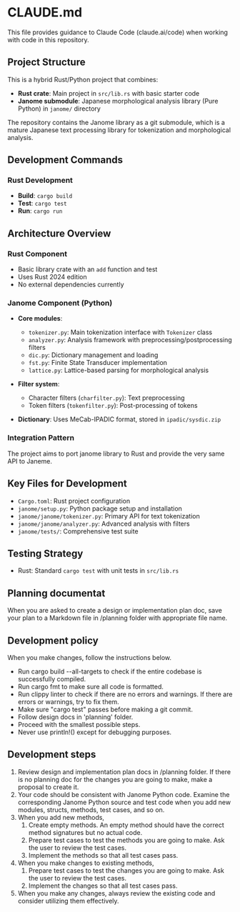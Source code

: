# CLAUDE.md

This file provides guidance to Claude Code (claude.ai/code) when working with code in this repository.

## Project Structure

This is a hybrid Rust/Python project that combines:
- **Rust crate**: Main project in `src/lib.rs` with basic starter code
- **Janome submodule**: Japanese morphological analysis library (Pure Python) in `janome/` directory

The repository contains the Janome library as a git submodule, which is a mature Japanese text processing library for tokenization and morphological analysis.

## Development Commands

### Rust Development
- **Build**: `cargo build`
- **Test**: `cargo test`
- **Run**: `cargo run`

## Architecture Overview

### Rust Component
- Basic library crate with an `add` function and test
- Uses Rust 2024 edition
- No external dependencies currently

### Janome Component (Python)
- **Core modules**:
  - `tokenizer.py`: Main tokenization interface with `Tokenizer` class
  - `analyzer.py`: Analysis framework with preprocessing/postprocessing filters
  - `dic.py`: Dictionary management and loading
  - `fst.py`: Finite State Transducer implementation
  - `lattice.py`: Lattice-based parsing for morphological analysis
  
- **Filter system**:
  - Character filters (`charfilter.py`): Text preprocessing
  - Token filters (`tokenfilter.py`): Post-processing of tokens
  
- **Dictionary**: Uses MeCab-IPADIC format, stored in `ipadic/sysdic.zip`

### Integration Pattern
The project aims to port janome library to Rust and provide the very same API to Janeme.


## Key Files for Development
- `Cargo.toml`: Rust project configuration
- `janome/setup.py`: Python package setup and installation
- `janome/janome/tokenizer.py`: Primary API for text tokenization
- `janome/janome/analyzer.py`: Advanced analysis with filters
- `janome/tests/`: Comprehensive test suite

## Testing Strategy
- Rust: Standard `cargo test` with unit tests in `src/lib.rs`

## Planning documentat
When you are asked to create a design or implementation plan doc, save your plan to a Markdown file in /planning folder with appropriate file name.

## Development policy
When you make changes, follow the instructions below.
- Run cargo build --all-targets to check if the entire codebase is successfully compiled.
- Run cargo fmt to make sure all code is formatted.
- Run clippy linter to check if there are no errors and warnings. If there are errors or warnings, try to fix them.
- Make sure "cargo test" passes before making a git commit.
- Follow design docs in 'planning' folder.
- Proceed with the smallest possible steps.
- Never use println!() except for debugging purposes.

## Development steps
1. Review design and implementation plan docs in /planning folder. If there is no planning doc for the changes you are going to make, make a proposal to create it.
2. Your code should be consistent with Janome Python code. Examine the corresponding Janome Python source and test code when you add new modules, structs, methods, test cases, and so on.
3. When you add new methods,
   1. Create empty methods. An empty method should have the correct method signatures but no actual code.
   2. Prepare test cases to test the methods you are going to make. Ask the user to review the test cases.
   3. Implement the methods so that all test cases pass.
4. When you make changes to existing methods,
   1. Prepare test cases to test the changes you are going to make. Ask the user to review the test cases.
   2. Implement the changes so that all test cases pass.
5. When you make any changes, always review the existing code and consider utilizing them effectively.